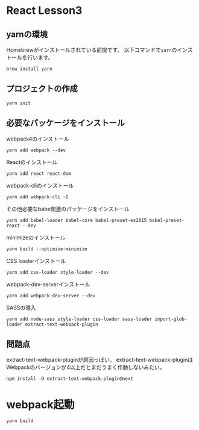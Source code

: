 # React Lesson3

## yarnの環境
Homebrewがインストールされている前提です。
以下コマンドで`yarn`のインストールを行います。
```
brew install yarn
```

## プロジェクトの作成
```
yarn init
```

## 必要なパッケージをインストール
webpack4のインストール
```
yarn add webpack --dev
```
Reactのインストール
```
yarn add react react-dom
```
webpack-cliのインストール
```
yarn add webpack-cli -D
```
その他必要なbabe関連のパッケージをインストール
```
yarn add babel-loader babel-core babel-preset-es2015 babel-preset-react --dev
```
minimizeのインストール
```
yarn build --optimize-minimize
```
CSS loaderインストール
```
yarn add css-loader style-loader --dev
```
webpack-dev-serverインストール
```
yarn add webpack-dev-server --dev
```
SASSの導入
```
yarn add node-sass style-loader css-loader sass-loader import-glob-loader extract-text-webpack-plugin
```
## 問題点

extract-text-webpack-pluginが原因っぽい。
extract-text-webpack-pluginはWebpackのバージョンが4以上だとまだうまく作動しないみたい。

```
npm install -D extract-text-webpack-plugin@next
```
# webpack起動

```
yarn build
```